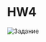 # HW4



![Задание](https://github.com/PavelE13/HW4/assets/94640966/82b88b96-feda-4c08-ab28-6240a4a9b234)
